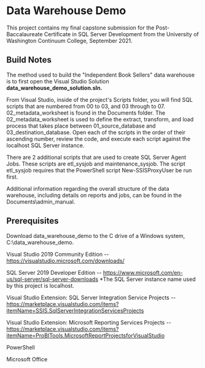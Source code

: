 # Data Warehouse Demo
This project contains my final capstone submission for the Post-Baccalaureate Certificate in SQL Server Development from the University of Washington Continuum College, September 2021.

## Build Notes
The method used to build the "Independent Book Sellers" data warehouse is to first open the Visual Studio Solution **data_warehouse_demo_solution.sln.**

From Visual Studio, inside of the project's Scripts folder, you will find SQL scripts that are numbered from 00 to 03, and 03 through to 07. 02_metadata_worksheet is found in the Documents folder. The 02_metadata_worksheet is used to define the extract, transform, and load process that takes place between 01_source_database and 03_destination_database. Open each of the scripts in the order of their ascending number, review the code, and execute each script against the localhost SQL Server instance.

There are 2 additional scripts that are used to create SQL Server Agent Jobs. These scripts are etl_sysjob and maintenance_sysjob. The script etl_sysjob requires that the PowerShell script New-SSISProxyUser be run first.

Additional information regarding the overall structure of the data warehouse, including details on reports and jobs, can be found in the Documents\admin_manual.

## Prerequisites
Download data_warehouse_demo to the C drive of a Windows system, C:\data_warehouse_demo.

Visual Studio 2019 Community Edition -- https://visualstudio.microsoft.com/downloads/

SQL Server 2019 Developer Edition -- https://www.microsoft.com/en-us/sql-server/sql-server-downloads
*The SQL Server instance name used by this project is localhost.

Visual Studio Extension: SQL Server Integration Service Projects -- https://marketplace.visualstudio.com/items?itemName=SSIS.SqlServerIntegrationServicesProjects

Visual Studio Extension: Microsoft Reporting Services Projects -- https://marketplace.visualstudio.com/items?itemName=ProBITools.MicrosoftReportProjectsforVisualStudio

PowerShell

Microsoft Office
